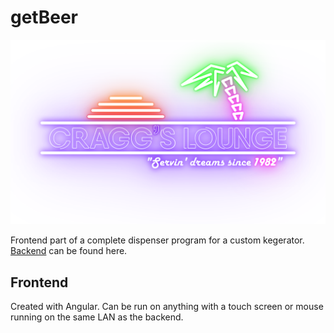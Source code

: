# getBeer

![Default neon sign logo](https://raw.githubusercontent.com/NeonSpork/ngGetBeer/main/src/assets/images/craggs_lounge.svg)

Frontend part of a complete dispenser program for a custom kegerator.
[Backend](https://github.com/NeonSpork/pioSensorBackend) can be found here.

## Frontend
Created with Angular. Can be run on anything with a touch screen or mouse running on the same LAN as the backend.
